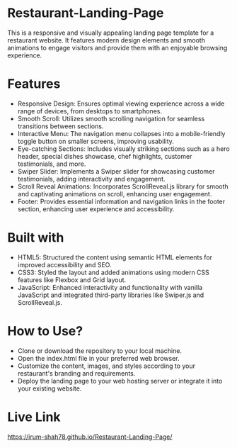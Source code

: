# Restaurant-Landing-Page
This is a responsive and visually appealing landing page template for a restaurant website. It features modern design elements and smooth animations to engage visitors and provide them with an enjoyable browsing experience.

# Features
- Responsive Design: Ensures optimal viewing experience across a wide range of devices, from desktops to smartphones.
- Smooth Scroll: Utilizes smooth scrolling navigation for seamless transitions between sections.
- Interactive Menu: The navigation menu collapses into a mobile-friendly toggle button on smaller screens, improving usability.
- Eye-catching Sections: Includes visually striking sections such as a hero header, special dishes showcase, chef highlights, customer testimonials, and more.
- Swiper Slider: Implements a Swiper slider for showcasing customer testimonials, adding interactivity and engagement.
- Scroll Reveal Animations: Incorporates ScrollReveal.js library for smooth and captivating animations on scroll, enhancing user engagement.
- Footer: Provides essential information and navigation links in the footer section, enhancing user experience and accessibility.

# Built with
- HTML5: Structured the content using semantic HTML elements for improved accessibility and SEO.
- CSS3: Styled the layout and added animations using modern CSS features like Flexbox and Grid layout.
- JavaScript: Enhanced interactivity and functionality with vanilla JavaScript and integrated third-party libraries like Swiper.js and ScrollReveal.js.

# How to Use?
- Clone or download the repository to your local machine.
- Open the index.html file in your preferred web browser.
- Customize the content, images, and styles according to your restaurant's branding and requirements.
- Deploy the landing page to your web hosting server or integrate it into your existing website.

# Live Link
https://irum-shah78.github.io/Restaurant-Landing-Page/